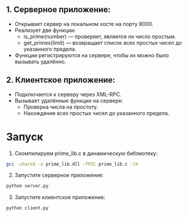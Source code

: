 ## 1. Серверное приложение:

* Открывает сервер на локальном хосте на порту 8000.
* Реализует две функции:
  * is_prime(number) — проверяет, является ли число простым.
  * get_primes(limit) — возвращает список всех простых чисел до указанного предела.
* Функции регистрируются на сервере, чтобы их можно было вызывать удалённо.


## 2. Клиентское приложение:

* Подключается к серверу через XML-RPC.
* Вызывает удалённые функции на сервере:
  * Проверка числа на простоту.
  * Нахождение всех простых чисел до указанного предела.

# Запуск
1. Скомпилируем prime_lib.c в динамическую библиотеку:
```bash
gcc -shared -o prime_lib.dll -fPIC prime_lib.c -lm

```

2. Запустите серверное приложение:
```bash
python server.py
```

3. Запустите клиентское приложение:
```bash
python client.py
```
